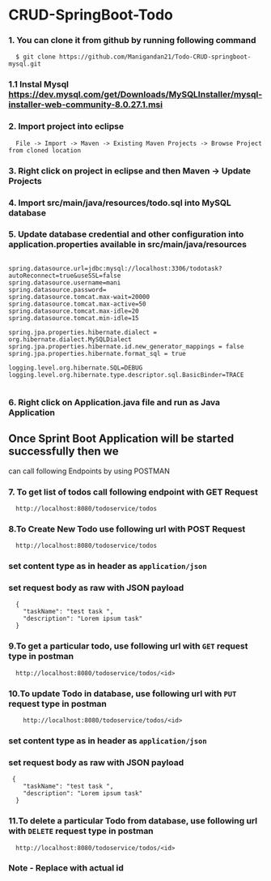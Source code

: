 # CRUD-SpringBoot-Todo

### 1. You can clone it from github by running following command

```
  $ git clone https://github.com/Manigandan21/Todo-CRUD-springboot-mysql.git
```
### 1.1 Instal Mysql https://dev.mysql.com/get/Downloads/MySQLInstaller/mysql-installer-web-community-8.0.27.1.msi
### 2. Import project into eclipse
```
  File -> Import -> Maven -> Existing Maven Projects -> Browse Project from cloned location
```
### 3. Right click on project in eclipse and then Maven -> Update Projects 

### 4. Import src/main/java/resources/todo.sql into MySQL database

### 5. Update database credential and other configuration into application.properties available in src/main/java/resources

```

spring.datasource.url=jdbc:mysql://localhost:3306/todotask?autoReconnect=true&useSSL=false
spring.datasource.username=mani
spring.datasource.password=
spring.datasource.tomcat.max-wait=20000
spring.datasource.tomcat.max-active=50
spring.datasource.tomcat.max-idle=20
spring.datasource.tomcat.min-idle=15

spring.jpa.properties.hibernate.dialect = org.hibernate.dialect.MySQLDialect
spring.jpa.properties.hibernate.id.new_generator_mappings = false
spring.jpa.properties.hibernate.format_sql = true

logging.level.org.hibernate.SQL=DEBUG
logging.level.org.hibernate.type.descriptor.sql.BasicBinder=TRACE


```
### 6. Right click on Application.java file and run as Java Application

## Once Sprint Boot Application will be started successfully then we 
can call following Endpoints by using POSTMAN

### 7. To get list of todos call following endpoint with GET Request
```
  http://localhost:8080/todoservice/todos
```
### 8.To Create New Todo use following url with POST Request
```
  http://localhost:8080/todoservice/todos
```
### set content type as in header as `application/json`
### set request body as raw with JSON payload
```
  {
    "taskName": "test task ",
    "description": "Lorem ipsum task"
  }

```
### 9.To get a particular todo, use following url with `GET` request type in postman
```
  http://localhost:8080/todoservice/todos/<id>
```
### 10.To update Todo in database, use following url with `PUT` request type in postman
```
	http://localhost:8080/todoservice/todos/<id>
```
### set content type as in header as `application/json`
### set request body as raw with JSON payload

```
 {
    "taskName": "test task ",
    "description": "Lorem ipsum task"
  }
```
### 11.To delete a particular Todo from database, use following url with `DELETE` request type in postman
```
  http://localhost:8080/todoservice/todos/<id>
```

### Note - Replace <id> with actual id 
